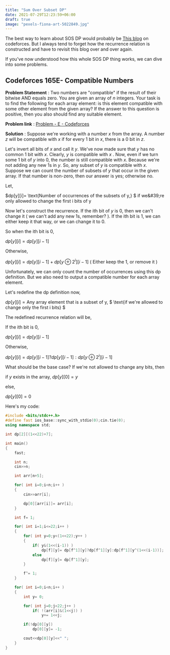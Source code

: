```yaml
---
title: "Sum Over Subset DP"
date: 2021-07-29T12:23:59+06:00
draft: true
image: "pexels-fiona-art-5022849.jpg"
---
```


The best way to learn about SOS DP would probably be [This blog](https://codeforces.com/blog/entry/45223) on codeforces. But I always tend to forget how the recurrence relation is constructed and have to revisit this blog over and over again.

If you&#39;ve now understood how this whole SOS DP thing works, we can dive into some problems.

## **Codeforces 165E- Compatible**  **Numbers**

**Problem Statement** : Two numbers are &quot;compatible&quot; if the result of their bitwise AND equals zero. You are given an array of ${n}$ integers. Your task is to find the following for each array element: is this element compatible with some other element from the given array? If the answer to this question is positive, then you also should find any suitable element.

**Problem link** : [Problem - E - Codeforces](https://codeforces.com/contest/165/problem/E)

**Solution** : Suppose we&#39;re working with a number ${x}$ from the array. A number ${z}$ will be compatible with ${x}$ if for every ${1}$ bit in ${x}$, there is a ${0}$ bit in ${z}$.

Let&#39;s invert all bits of ${x}$ and call it ${y}$. We&#39;ve now made sure that ${y}$ has no common ${1}$ bit with ${x}$. Clearly, ${y}$ is compatible with ${x}$ . Now, even if we turn some ${1}$ bit of ${y}$ into ${0}$, the number is still compatible with ${x}$. Because we&#39;re not adding any new ${1}$s in ${y}$. So, any subset of ${y}$ is compatible with ${x}$. Suppose we can count the number of subsets of ${y}$ that occur in the given array. If that number is non-zero, then our answer is yes; otherwise no.

Let,

$dp[y][i]= \text{Number of occurrences of the subsets of y,} $
$\text{if we&#39;re only allowed to change the first i bits of y}$

Now let&#39;s construct the recurrence. If the ith bit of ${y}$ is ${0}$, then we can&#39;t change it ( we can&#39;t add any new 1s, remember? ). If the ith bit is ${1}$, we can either keep it that way, or we can change it to ${0}$.

So when the ith bit is ${0}$,

$dp[y][i]= dp[y][i-1]$

Otherwise,

$dp[y][i]= dp[y][i-1]+dp[y \oplus 2^i][i-1]$ ( Either keep the ${1}$, or remove it )

Unfortunately, we can only count the number of occurrences using this dp definition. But we also need to output a compatible number for each array element.

Let&#39;s redefine the dp definition now,

$dp[y][i]= \text{Any array element that is a subset of y,}$
$ \text{if we&#39;re allowed to change only the first i bits} $

The redefined recurrence relation will be,

If the ith bit is 0,

$dp[y][i]= dp[y][i-1]$

Otherwise,

$dp[y][i]= dp[y][i-1]? dp[y][i-1]:dp[y \oplus 2^i ][i-1]$

What should be the base case? If we're not allowed to change any bits, then

if $y$ exists in the array,
$dp[y][0]= y$

else,

$dp[y][0]= 0$

Here&#39;s my code:
```C++
#include <bits/stdc++.h>
#define fast ios_base::sync_with_stdio(0);cin.tie(0);
using namespace std;

int dp[2][(1<<22)+7];

int main()
{
	fast;

	int n;
	cin>>n;

	int arr[n+5];

	for( int i=0;i<n;i++ )
	{
		cin>>arr[i];

		dp[0][arr[i]]= arr[i];
	}	

	int f= 1;

	for( int i=1;i<=22;i++ )
	{
		for( int y=0;y<(1<<22);y++ )
		{
			if( y&(1<<(i-1)) )
				dp[f][y]= dp[f^1][y]?dp[f^1][y]:dp[f^1][y^(1<<(i-1))];
			else
				dp[f][y]= dp[f^1][y];
		}

		f^= 1;
	}

	for( int i=0;i<n;i++ )
	{
		int y= 0;

		for( int j=0;j<22;j++ )
			if( !(arr[i]&(1<<j)) )
				y+= 1<<j;

		if(!dp[0][y])
			dp[0][y]= -1;

		cout<<dp[0][y]<<" ";
	}
}
```
